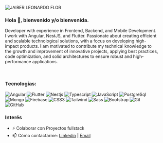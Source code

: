 ![JAIBER LEONARDO FLOR](https://user-images.githubusercontent.com/45525257/122285580-896d2a00-ceb4-11eb-8bfd-a131236e5664.png)

### Hola 👋, bienvenido y/o bienvenida.



Developer with experience in Frontend, Backend, and Mobile Development. I work with Angular, NestJS, and Flutter.
Passionate about creating efficient and scalable technological solutions, with a focus on developing high-impact products. I am motivated to contribute my technical knowledge to the growth and improvement of innovative projects, applying best practices, code optimization, and solid architectures to ensure robust and high-performance applications.

<br>

### Tecnologías: <br>
![Angular](https://img.shields.io/badge/-Angular-DD0031?style=flat&logo=angular&logoColor=white)
![Flutter](https://img.shields.io/badge/-Flutter-02569B?style=flat&logo=flutter&logoColor=white)
![Nestjs](https://img.shields.io/badge/-NestJS-E0234E?style=flat&logo=nestjs&logoColor=white)
![Typescript](https://img.shields.io/badge/-TypeScript-3178C6?style=flat&logo=typescript&logoColor=white)
![JavaScript](https://img.shields.io/badge/-JavaScript-black?style=flat-square&logo=javascript)
![PostgreSql](https://img.shields.io/badge/-PostgreSQL-336791?style=flat&logo=postgresql&logoColor=white)
![Mongo](https://img.shields.io/badge/-MongoDB-47A248?style=flat&logo=mongodb&logoColor=white)
![Firebase](https://img.shields.io/badge/-Firebase-FFCA28?style=flat&logo=firebase&logoColor=black)
![CSS3](https://img.shields.io/badge/-CSS3-1572B6?style=flat-square&logo=css3)
![Tailwind](https://img.shields.io/badge/-TailwindCSS-38B2AC?style=flat&logo=tailwind-css&logoColor=white)
![Sass](https://img.shields.io/badge/-Sass-CC6699?style=flat-square&logo=sass&logoColor=white)
![Bootstrap](https://img.shields.io/badge/-Bootstrap-563D7C?style=flat-square&logo=bootstrap)
![Git](https://img.shields.io/badge/-Git-black?style=flat-square&logo=git)
![GitHub](https://img.shields.io/badge/-GitHub-181717?style=flat-square&logo=github)


### Interés 
- ⚡ Colaborar con Proyectos fullstack 
- 📫 Cómo contactarme: [Linkedin](https://www.linkedin.com/in/jaiberflor/) | <a href="mailto:jaiver.navia@gmail.com">Email</a>







